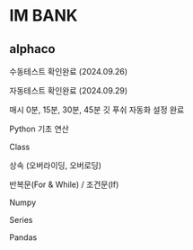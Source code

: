 # IM BANK
## alphaco

수동테스트 확인완료 (2024.09.26)

자동테스트 확인완료 (2024.09.29)

매시 0분, 15분, 30분, 45분 깃 푸쉬 자동화 설정 완료

Python 기초 연산

Class

상속 (오버라이딩, 오버로딩)

반복문(For & While) / 조건문(If)



Numpy

Series

Pandas

